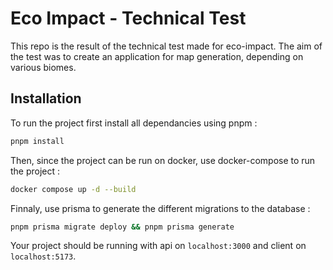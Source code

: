 # Eco Impact - Technical Test

This repo is the result of the technical test made for eco-impact. The aim of the test was to create an application for map generation, depending on various biomes.

## Installation

To run the project first install all dependancies using pnpm :

```bash
pnpm install
```

Then, since the project can be run on docker, use docker-compose to run the project :

```bash
docker compose up -d --build
```

Finnaly, use prisma to generate the different migrations to the database :

```bash
pnpm prisma migrate deploy && pnpm prisma generate
```

Your project should be running with api on `localhost:3000` and client on `localhost:5173`.
